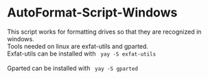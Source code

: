 # AutoFormat-Script-Windows
This script works for formatting drives so that they are recognized in windows.  
Tools needed on linux are exfat-utils and gparted.  
Exfat-utils can be installed with
<code> yay -S exfat-utils </code>  
Gparted can be installed with 
<code> yay -S gparted </code>  
